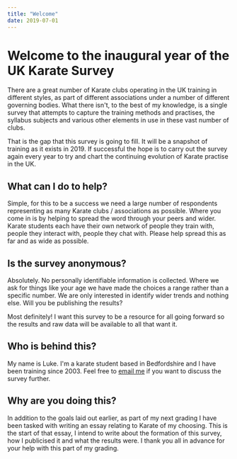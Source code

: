 ```yaml
---
title: "Welcome"
date: 2019-07-01
---
```


# Welcome to the inaugural year of the UK Karate Survey
There are a great number of Karate clubs operating in the UK training in different styles, as part of different associations under a number of different governing bodies. What there isn't, to the best of my knowledge, is a single survey that attempts to capture the training methods and practises, the syllabus subjects and various other elements in use in these vast number of clubs.

That is the gap that this survey is going to fill. It will be a snapshot of training as it exists in 2019. If successful the hope is to carry out the survey again every year to try and chart the continuing evolution of Karate practise in the UK.

## What can I do to help?
Simple, for this to be a success we need a large number of respondents representing as many Karate clubs / associations as possible. Where you come in is by helping to spread the word through your peers and wider. Karate students each have their own network of people they train with, people they interact with, people they chat with. Please help spread this as far and as wide as possible.


## Is the survey anonymous?
Absolutely. No personally identifiable information is collected. Where we ask for things like your age we have made the choices a range rather than a specific number. We are only interested in identify wider trends and nothing else.
Will you be publishing the results?

Most definitely! I want this survey to be a resource for all going forward so the results and raw data will be available to all that want it.


## Who is behind this?
My name is Luke. I'm a karate student based in Bedfordshire and I have been training since 2003. Feel free to [email me](mailto:luke@karatesurvey.co.uk) if you want to discuss the survey further.

## Why are you doing this?
In addition to the goals laid out earlier, as part of my next grading I have been tasked with writing an essay relating to Karate of my choosing. This is the start of that essay, I intend to write about the formation of this survey, how I publicised it and what the results were. I thank you all in advance for your help with this part of my grading. 
